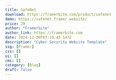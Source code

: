```yaml
---
title: SafeNet
download: https://framerbite.com/product/safenet
demo: https://safenet.framer.website/
price: 29
author: "Framerbite"
author_link: https://framerbite.com
date: 2024-12-30T07:19:43.147Z
description: "Cyber Security Website Template"
ssg: [Framer]
css: []
ui: []
cms: []
category: [Blog]
draft: false
---
```


